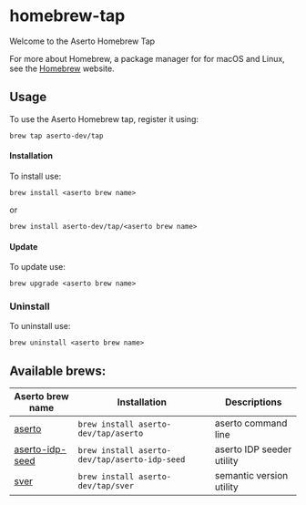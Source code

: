 # homebrew-tap

Welcome to the Aserto Homebrew Tap

For more about Homebrew, a package manager for for macOS and Linux, see the [Homebrew](https://brew.sh/) website.

## Usage


To use the Aserto Homebrew tap, register it using:

	brew tap aserto-dev/tap


#### Installation 

To install use: 

	brew install <aserto brew name>

or

	brew install aserto-dev/tap/<aserto brew name>


#### Update

To update use:

	brew upgrade <aserto brew name>

### Uninstall

To uninstall use:

	brew uninstall <aserto brew name>


## Available brews:

| Aserto brew name                                                 | Installation                                 | Descriptions                |
| -----------------------------------------------------------------| ---------------------------------------------|---------------------------- |
| [aserto](https://github.com/aserto-dev/aserto-cli)               | `brew install aserto-dev/tap/aserto`         | aserto command line         |                   
| [aserto-idp-seed](https://github.com/aserto-dev/aserto-idp-seed) |`brew install aserto-dev/tap/aserto-idp-seed` | aserto IDP seeder utility   |
| [sver](https://github.com/aserto-dev/sver)                       | `brew install aserto-dev/tap/sver`           | semantic version utility    |
